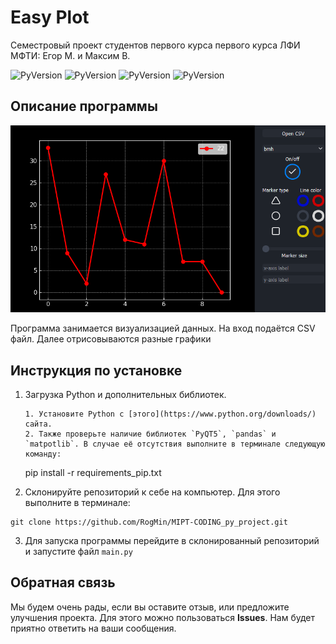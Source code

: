 # Easy Plot

Семестровый проект студентов первого курса первого курса ЛФИ МФТИ: Егор М. и Максим В.

![PyVersion](https://img.shields.io/badge/python-3.10%2B-brightgreen) ![PyVersion](https://img.shields.io/badge/PyQT-5%2B-brightgreen) ![PyVersion](https://img.shields.io/badge/Pandas-1.5.2-brightgreen) ![PyVersion](https://img.shields.io/badge/matplotlib-3.6.2-brightgreen)

## Описание программы

![img](img.png)

Программа занимается визуализацией данных. 
На вход подаётся CSV файл. Далее отрисовываются разные графики 

## Инструкция по установке

1. Загрузка Python и дополнительных библиотек.
    ```
    1. Установите Python с [этого](https://www.python.org/downloads/) сайта.
    2. Также проверьте наличие библиотек `PyQT5`, `pandas` и `matpotlib`. В случае её отсутствия выполните в терминале следующую команду:
    ```
   pip install -r requirements_pip.txt

2. Склонируйте репозиторий к себе на компьютер. Для этого выполните в терминале:
```
git clone https://github.com/RogMin/MIPT-CODING_py_project.git
```
3. Для запуска программы перейдите в склонированный репозиторий и запустите файл `main.py`

## Обратная связь

Мы будем очень рады, если вы оставите отзыв, или предложите улучшения проекта. Для этого можно пользоваться **Issues**. Нам будет приятно ответить на ваши сообщения.
